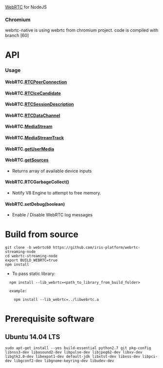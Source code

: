[WebRTC](http://en.wikipedia.org/wiki/WebRTC) for NodeJS

### Chromium

webrtc-native is using webrtc from chromium project. code is compiled with branch [60]


# API
### Usage


#### WebRTC.[RTCPeerConnection](https://developer.mozilla.org/en-US/docs/Web/API/RTCPeerConnection)

#### WebRTC.[RTCIceCandidate](https://developer.mozilla.org/en-US/docs/Web/API/RTCPeerConnectionIceEvent)

#### WebRTC.[RTCSessionDescription](https://developer.mozilla.org/en-US/docs/Web/API/RTCSessionDescription)

#### WebRTC.[RTCDataChannel](https://developer.mozilla.org/en-US/docs/Web/API/RTCDataChannel)

#### WebRTC.[MediaStream](https://developer.mozilla.org/en-US/docs/Web/API/MediaStream)

#### WebRTC.[MediaStreamTrack](https://developer.mozilla.org/en-US/docs/Web/API/MediaStreamTrack)

#### WebRTC.[getUserMedia](https://developer.mozilla.org/en-US/docs/Web/API/Navigator/getUserMedia)

#### WebRTC.[getSources](http://simpl.info/getusermedia/sources/index.html)

- Returns array of available device inputs

#### WebRTC.RTCGarbageCollect()

- Notify V8 Engine to attempt to free memory.

#### WebRTC.setDebug(boolean)

- Enable / Disable WebRTC log messages

# Build from source

````
git clone -b webrtc60 https://github.com/iris-platform/webrtc-streaming-node
cd webrtc-streaming-node
export BUILD_WEBRTC=true
npm install
````
* To pass static library:
````
  npm install --lib_webrtc=<path_to_library_from_build_folder>

  example:

    npm install --lib_webrtc=../libwebrtc.a
````
# Prerequisite software


## Ubuntu 14.04 LTS
````
sudo apt-get install --yes build-essential python2.7 git pkg-config libnss3-dev libasound2-dev libpulse-dev libjpeg62-dev libxv-dev libgtk2.0-dev libexpat1-dev default-jdk libxtst-dev libxss-dev libpci-dev libgconf2-dev libgnome-keyring-dev libudev-dev
````

